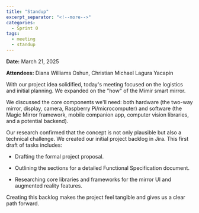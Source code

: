 ```yaml
---
title: "Standup"
excerpt_separator: "<!--more-->"
categories:
  - Sprint 0
tags:
  - meeting
  - standup
---
```


**Date:** March 21, 2025
<!--more-->

**Attendees:** Diana Williams Oshun, Christian Michael Lagura Yacapin
<!--more-->

With our project idea solidified, today's meeting focused on the logistics and initial planning. We expanded on the "how" of the Mimir smart mirror.
<!--more-->

We discussed the core components we'll need: both hardware (the two-way mirror, display, camera, Raspberry Pi/microcomputer) and software (the Magic Mirror framework, mobile companion app, computer vision libraries, and a potential backend).

Our research confirmed that the concept is not only plausible but also a technical challenge. We created our initial project backlog in Jira. This first draft of tasks includes:
<!--more-->

- Drafting the formal project proposal.

- Outlining the sections for a detailed Functional Specification document.

- Researching core libraries and frameworks for the mirror UI and augmented reality features.
<!--more-->

Creating this backlog makes the project feel tangible and gives us a clear path forward.
